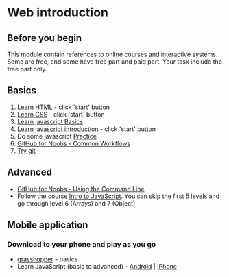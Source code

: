 # Web introduction

## Before you begin
This module contain references to online courses and interactive systems.
Some are free, and some have free part and paid part.
Your task include the free part only.

## Basics
1. [Learn HTML](https://www.codecademy.com/learn/learn-html) - click 'start' button
2. [Learn CSS](https://www.codecademy.com/learn/learn-css) - click 'start' button
3. [Learn javascript Basics](https://www.javascript.com/try)
4. [Learn javascript introduction](https://www.codecademy.com/learn/introduction-to-javascript) - click 'start' button
5. Do some javascript [Practice](https://www.learn-js.org/)
6. [GitHub for Noobs - Common Workflows](https://www.youtube.com/watch?v=_ALeswWzpBo)
7. [Try git](https://try.github.io/levels/1/challenges/1)


## Advanced
- [GitHub for Noobs - Using the Command Line](https://www.youtube.com/watch?v=JPKOESR1k04)
- Follow the course [Intro to JavaScript](https://www.udacity.com/course/intro-to-javascript--ud803).
  You can skip the first 5 levels and go through level 6 (Arrays) and 7 (Object)
  
## Mobile application
### Download to your phone and play as you go
- [grasshopper](https://grasshopper.codes/) - basics
- Learn JavaScript (basic to advanced) - [Android](https://play.google.com/store/apps/details?id=com.sololearn.javascript&hl=en) | [IPhone](https://itunes.apple.com/us/app/learn-javascript/id952738987)


